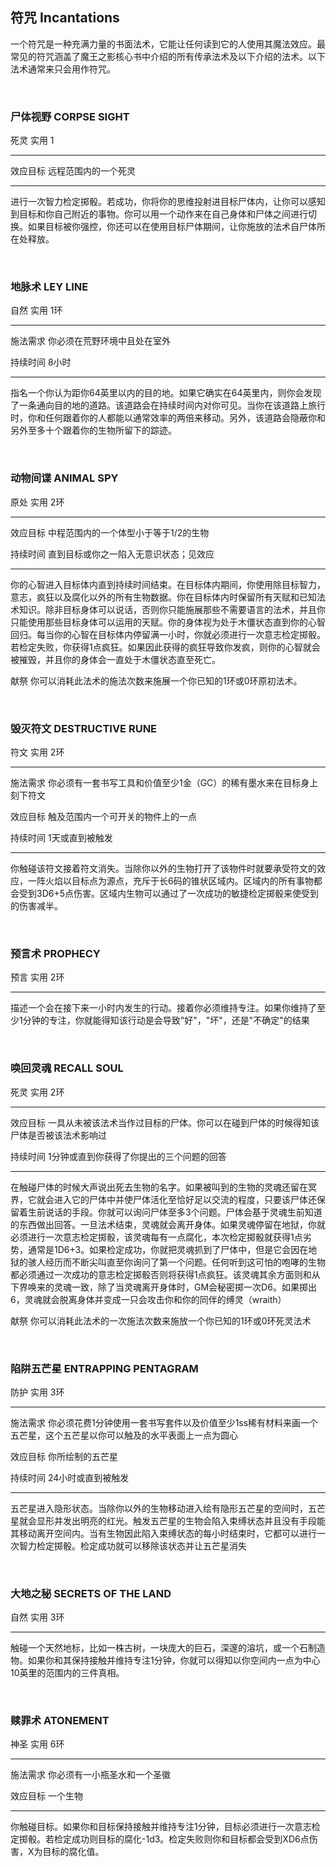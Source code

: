 ## 符咒 Incantations

一个符咒是一种充满力量的书面法术，它能让任何读到它的人使用其魔法效应。最常见的符咒涵盖了魔王之影核心书中介绍的所有传承法术及以下介绍的法术。以下法术通常来只会用作符咒。

 

### 尸体视野 CORPSE SIGHT

死灵 实用 1

------------------------------------------------------------------------

效应目标 远程范围内的一个死灵

------------------------------------------------------------------------

进行一次智力检定掷骰。若成功，你将你的思维投射进目标尸体内，让你可以感知到目标和你自己附近的事物。你可以用一个动作来在自己身体和尸体之间进行切换。如果目标被你强控，你还可以在使用目标尸体期间，让你施放的法术自尸体所在处释放。

 

### 地脉术 LEY LINE

自然 实用 1环

------------------------------------------------------------------------

施法需求 你必须在荒野环境中且处在室外

持续时间 8小时

------------------------------------------------------------------------

指名一个你认为距你64英里以内的目的地。如果它确实在64英里内，则你会发现了一条通向目的地的道路。该道路会在持续时间内对你可见。当你在该道路上旅行时，你和任何跟着你的人都能以通常效率的两倍来移动。另外，该道路会隐蔽你和另外至多十个跟着你的生物所留下的踪迹。

 

### 动物间谍 ANIMAL SPY

原处 实用 2环

------------------------------------------------------------------------

效应目标 中程范围内的一个体型小于等于1/2的生物

持续时间 直到目标或你之一陷入无意识状态；见效应

------------------------------------------------------------------------

你的心智进入目标体内直到持续时间结束。在目标体内期间，你使用除目标智力，意志，疯狂以及腐化以外的所有生物数据。你在目标体内时保留所有天赋和已知法术知识。除非目标身体可以说话，否则你只能施展那些不需要语言的法术，并且你只能使用那些目标身体可以运用的天赋。你的身体视为处于木僵状态直到你的心智回归。每当你的心智在目标体内停留满一小时，你就必须进行一次意志检定掷骰。若检定失败，你获得1点疯狂。如果因此获得的疯狂导致你发疯，则你的心智就会被摧毁，并且你的身体会一直处于木僵状态直至死亡。

献祭 你可以消耗此法术的施法次数来施展一个你已知的1环或0环原初法术。

 

### 毁灭符文 DESTRUCTIVE RUNE

符文 实用 2环

------------------------------------------------------------------------

施法需求
你必须有一套书写工具和价值至少1金（GC）的稀有墨水来在目标身上刻下符文

效应目标 触及范围内一个可开关的物件上的一点

持续时间 1天或直到被触发

------------------------------------------------------------------------

你触碰该符文接着符文消失。当除你以外的生物打开了该物件时就要承受符文的效应，一阵火焰以目标点为源点，充斥于长6码的锥状区域内。区域内的所有事物都会受到3D6+5点伤害。区域内生物可以通过了一次成功的敏捷检定掷骰来使受到的伤害减半。

 

### 预言术 PROPHECY

预言 实用 2环

------------------------------------------------------------------------

描述一个会在接下来一小时内发生的行动。接着你必须维持专注。如果你维持了至少1分钟的专注，你就能得知该行动是会导致"好"，"坏"，还是"不确定"的结果

 

### 唤回灵魂 RECALL SOUL

死灵 实用 2环

------------------------------------------------------------------------

效应目标
一具从未被该法术当作过目标的尸体。你可以在碰到尸体的时候得知该尸体是否被该法术影响过

持续时间 1分钟或直到你获得了你提出的三个问题的回答

------------------------------------------------------------------------

在触碰尸体的时候大声说出死去生物的名字。如果被叫到的生物的灵魂还留在冥界，它就会进入它的尸体中并使尸体活化至恰好足以交流的程度，只要该尸体还保留着生前说话的手段。你就可以询问尸体至多3个问题。尸体会基于灵魂生前知道的东西做出回答。一旦法术结束，灵魂就会离开身体。如果灵魂停留在地狱，你就必须进行一次意志检定掷骰，该灵魂每有一点腐化，本次检定掷骰就获得1点劣势，通常是1D6+3。如果检定成功，你就把灵魂抓到了尸体中，但是它会因在地狱的骇人经历而不断尖叫直至你询问了第一个问题。任何听到这可怕的咆哮的生物都必须通过一次成功的意志检定掷骰否则将获得1点疯狂。该灵魂其余方面则和从下界唤来的灵魂一致，除了当灵魂离开身体时，GM会秘密掷一次D6。如果掷出6，灵魂就会脱离身体并变成一只会攻击你和你的同伴的缚灵（wraith）

献祭 你可以消耗此法术的一次施法次数来施放一个你已知的1环或0环死灵法术

 

### 陷阱五芒星 ENTRAPPING PENTAGRAM

防护 实用 3环

------------------------------------------------------------------------

施法需求
你必须花费1分钟使用一套书写套件以及价值至少1ss稀有材料来画一个五芒星，这个五芒星以你可以触及的水平表面上一点为圆心

效应目标 你所绘制的五芒星

持续时间 24小时或直到被触发

------------------------------------------------------------------------

五芒星进入隐形状态。当除你以外的生物移动进入绘有隐形五芒星的空间时，五芒星就会显形并发出明亮的红光。触发五芒星的生物会陷入束缚状态并且没有手段能其移动离开空间内。当有生物因此陷入束缚状态的每小时结束时，它都可以进行一次智力检定掷骰。检定成功就可以移除该状态并让五芒星消失

 

### 大地之秘 SECRETS OF THE LAND

自然 实用 3环

------------------------------------------------------------------------

触碰一个天然地标，比如一株古树，一块庞大的巨石，深邃的溶坑，或一个石制造物。如果你和其保持接触并维持专注1分钟，你就可以得知以你空间内一点为中心10英里的范围内的三件真相。

 

### 赎罪术 ATONEMENT

神圣 实用 6环

------------------------------------------------------------------------

施法需求 你必须有一小瓶圣水和一个圣徽

效应目标 一个生物

------------------------------------------------------------------------

你触碰目标。如果你和目标保持接触并维持专注1分钟，目标必须进行一次意志检定掷骰。若检定成功则目标的腐化-1d3。检定失败则你和目标都会受到XD6点伤害，X为目标的腐化值。
